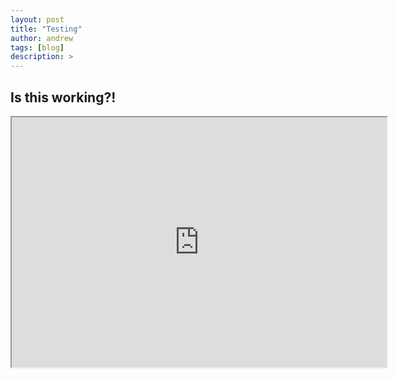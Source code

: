 ```yaml
---
layout: post
title: "Testing"
author: andrew
tags: [blog]
description: >
---
```


## Is this working?!

<iframe src="http://bl.ocks.org/mbostock/raw/4061502/0a200ddf998aa75dfdb1ff32e16b680a15e5cb01/" marginwidth="0" marginheight="0" scrolling="no" width="600" height="400"></iframe>


<div>
<script src="https://d3js.org/d3.v4.min.js">

var svg = d3.select("body")
.append("svg")
.attr("width", 600)
.attr("height",400);

svg.append("line")
.attr("x1",0)
.attr("y1",0)
.attr("x2",600)
.attr("y2",400)
.attr("stroke", "red")
.attr("stroke-width",2)

svg.append("line")
.attr("x1",0)
.attr("y1",400)
.attr("x2",600)
.attr("y2",0)
.attr("stroke", "orange")

svg.append("rect")
.attr("x",50)
.attr("y",100)
.attr("width",400)
.attr("height",100)
.attr("fill","steelblue")

svg.append("circle")
.attr("cx",250)
.attr("cy",150)
.attr("r",50)
.attr("fill","white")

svg.append("text")
.attr("x",0)
.attr("y",300)
.attr("fill","red")
.attr("font-size",36)
.attr("font-weight","bold")
.text("D3!!!!!!")
</script>
</div>
